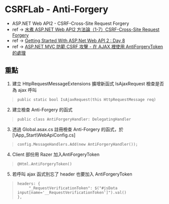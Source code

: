 # CSRFLab - Anti-Forgery
* ASP.NET Web API2 - CSRF-Cross-Site Request Forgery
* ref → [水煮 ASP.NET Web API2 方法論（1-7）CSRF-Cross-Site Request Forgery](http://xpower2888.pixnet.net/blog/post/221971901-%5B%E6%B0%B4%E7%85%AE-asp.net-web-api2-%E6%96%B9%E6%B3%95%E8%AB%96%5D%EF%BC%881-7%EF%BC%89csrf-cross-site-)
* ref → [Getting Started With ASP.Net Web API 2 : Day 8](http://www.c-sharpcorner.com/UploadFile/736ca4/getting-started-with-Asp-Net-web-api-2-day-8/)
* ref → [ASP.NET MVC 防範 CSRF 攻擊 - 在 AJAX 裡使用 AntiForgeryToken 的處理](http://kevintsengtw.blogspot.tw/2013/09/aspnet-mvc-csrf-ajax-antiforgerytoken.html)

## 重點
1. 建立 HttpRequestMessageExtensions 擴增新函式 IsAjaxRequest 檢查是否為 ajax 呼叫 
>     public static bool IsAjaxRequest(this HttpRequestMessage req)
2. 建立檢查 Anti-Forgery 的函式
>     public class AntiForgeryHandler: DelegatingHandler
3. 透過 Global.asax.cs 註冊檢查 Anti-Forgery 的函式，於 [\App_Start\WebApiConfig.cs]
>     config.MessageHandlers.Add(new AntiForgeryHandler());
4. Client 部份用 Razer 加入AntiForgeryToken
>     @Html.AntiForgeryToken()
5. 若呼叫 ajax 函式別忘了 header 也要加入 AntiForgeryToken
>     headers: {
>          "_RequestVerificationToken": $("#jsData input[name='__RequestVerificationToken']").val()
>     },

